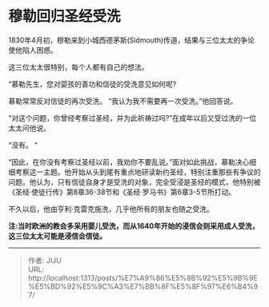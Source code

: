 # 穆勒回归圣经受洗

1830年4月初，穆勒来到小城西德茅斯(Sidmouth)传道，结果与三位太太的争论使他陷人困惑。

这三位太太很特别，每个人都有自己的想法。 

“慕勒先生，您对婴孩的善功和信徒的受洗意见如何呢? 

慕勒常常反对信徒的再次受洗。 “我认为我不需要再一次受洗。”他回答说。

“对这个问题，你曾经考察过圣经，并为此祈祷过吗?”在成年以后又受过洗的一位太太问他说。 

“没有。 “

“因此，在你没有考察过圣经以前，我劝你不要乱说。”面对如此挑战，慕勒决心细细考察这一主题。他开始从头到尾有重点地研读新约圣经，特别注重那些有争议的问题。他认为，只有信徒自身才是受洗的对象，完全受浸是圣经的模式，他特别被《圣经·使徒行传》第8章36-38节和《圣经·罗马书》第6章3-5节所打动。

不久以后，他由亨利·克雷克施洗，几乎他所有的朋友也随之受洗。

**注:当时欧洲的教会多采用婴儿受洗，而从1640年开始的浸信会则采用成人受洗，这三位太太可能是浸信会信徒。**

---

> 作者: JIJU  
> URL: http://localhost:1313/posts/%E7%A9%86%E5%8B%92%E5%9B%9E%E5%BD%92%E5%9C%A3%E7%BB%8F%E5%8F%97%E6%B4%97/  

